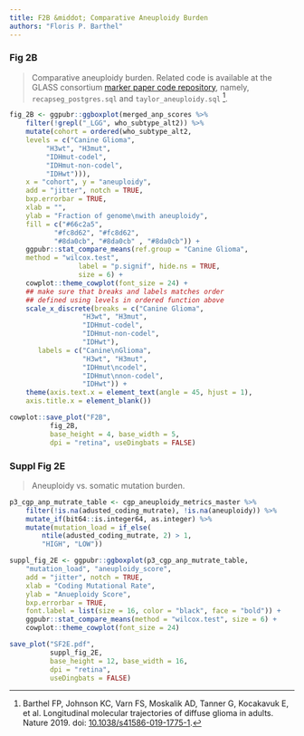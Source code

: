 ```yaml
---
title: F2B &middot; Comparative Aneuploidy Burden
authors: "Floris P. Barthel"
---
```


### Fig 2B

>Comparative aneuploidy burden. Related code is available at the GLASS consortium [marker paper code repository](https://github.com/TheJacksonLaboratory/GLASS/tree/master/sql/cnv), namely, `recapseg_postgres.sql` and `taylor_aneuploidy.sql` [^1].

```r
fig_2B <- ggpubr::ggboxplot(merged_anp_scores %>%
    filter(!grepl("_LGG", who_subtype_alt2)) %>%
    mutate(cohort = ordered(who_subtype_alt2,
    levels = c("Canine Glioma",
         "H3wt", "H3mut",
         "IDHmut-codel",
         "IDHmut-non-codel",
         "IDHwt"))),
    x = "cohort", y = "aneuploidy",
    add = "jitter", notch = TRUE,
    bxp.errorbar = TRUE,
    xlab = "",
    ylab = "Fraction of genome\nwith aneuploidy",
    fill = c("#66c2a5",
           "#fc8d62", "#fc8d62",
           "#8da0cb", "#8da0cb" , "#8da0cb")) +
    ggpubr::stat_compare_means(ref.group = "Canine Glioma",
    method = "wilcox.test",
                 label = "p.signif", hide.ns = TRUE,
                 size = 6) +
    cowplot::theme_cowplot(font_size = 24) +
    ## make sure that breaks and labels matches order
    ## defined using levels in ordered function above
    scale_x_discrete(breaks = c("Canine Glioma",
                  "H3wt", "H3mut",
                  "IDHmut-codel",
                  "IDHmut-non-codel",
                  "IDHwt"),
       labels = c("Canine\nGlioma",
                  "H3wt", "H3mut",
                  "IDHmut\ncodel",
                  "IDHmut\nnon-codel",
                  "IDHwt")) +
    theme(axis.text.x = element_text(angle = 45, hjust = 1),
    axis.title.x = element_blank())

cowplot::save_plot("F2B",
          fig_2B,
          base_height = 4, base_width = 5,
          dpi = "retina", useDingbats = FALSE)
```

### Suppl Fig 2E

>Aneuploidy vs. somatic mutation burden.

```r
p3_cgp_anp_mutrate_table <- cgp_aneuploidy_metrics_master %>%
    filter(!is.na(adusted_coding_mutrate), !is.na(aneuploidy)) %>%
    mutate_if(bit64::is.integer64, as.integer) %>%
    mutate(mutation_load = if_else(
        ntile(adusted_coding_mutrate, 2) > 1,
        "HIGH", "LOW"))

suppl_fig_2E <- ggpubr::ggboxplot(p3_cgp_anp_mutrate_table,
    "mutation_load", "aneuploidy_score",
    add = "jitter", notch = TRUE,
    xlab = "Coding Mutational Rate",
    ylab = "Anueploidy Score",
    bxp.errorbar = TRUE,
    font.label = list(size = 16, color = "black", face = "bold")) +
    ggpubr::stat_compare_means(method = "wilcox.test", size = 6) +
    cowplot::theme_cowplot(font_size = 24)

save_plot("SF2E.pdf",
          suppl_fig_2E,
          base_height = 12, base_width = 16,
          dpi = "retina",
          useDingbats = FALSE)
```

[^1]: Barthel FP, Johnson KC, Varn FS, Moskalik AD, Tanner G, Kocakavuk E, et al. Longitudinal molecular trajectories of diffuse glioma in adults. Nature 2019. doi: [10.1038/s41586-019-1775-1](https://doi.org/10.1038/s41586-019-1775-1).
